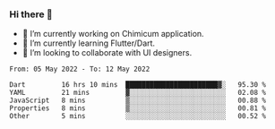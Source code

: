 ### Hi there 👋

<!--
**devcat37/devcat37** is a ✨ _special_ ✨ repository because its `README.md` (this file) appears on your GitHub profile.-->


- 🔭 I’m currently working on Chimicum application.
- 🌱 I’m currently learning Flutter/Dart.
- 👯 I’m looking to collaborate with UI designers.
<!-- - 🤔 I’m looking for help with ... -->

<!--START_SECTION:waka-->

```text
From: 05 May 2022 - To: 12 May 2022

Dart         16 hrs 10 mins  ███████████████████████▓░   95.30 %
YAML         21 mins         ▓░░░░░░░░░░░░░░░░░░░░░░░░   02.08 %
JavaScript   8 mins          ▒░░░░░░░░░░░░░░░░░░░░░░░░   00.88 %
Properties   8 mins          ▒░░░░░░░░░░░░░░░░░░░░░░░░   00.81 %
Other        5 mins          ░░░░░░░░░░░░░░░░░░░░░░░░░   00.52 %
```

<!--END_SECTION:waka-->
